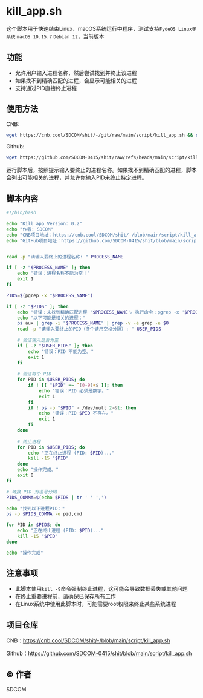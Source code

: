 # kill_app.sh
这个脚本用于快速结束Linux、macOS系统运行中程序，测试支持`FydeOS Linux子系统` `macOS 10.15.7` `Debian 12`，当前版本<Badge type="tip" text="v1.0" />

## 功能

- 允许用户输入进程名称，然后尝试找到并终止该进程
- 如果找不到精确匹配的进程，会显示可能相关的进程
- 支持通过PID直接终止进程

## 使用方法
CNB:
```bash
wget https://cnb.cool/SDCOM/shit/-/git/raw/main/script/kill_app.sh && sudo chmod +x ./kill_app.sh && sudo ./kill_app.sh
```
Github:
```bash
wget https://github.com/SDCOM-0415/shit/raw/refs/heads/main/script/kill_app.sh && sudo chmod +x ./kill_app.sh && sudo ./kill_app.sh
```

运行脚本后，按照提示输入要终止的进程名称。如果找不到精确匹配的进程，脚本会列出可能相关的进程，并允许你输入PID来终止特定进程。

## 脚本内容

```bash
#!/bin/bash

echo "Kill_app Version: 0.2"
echo "作者: SDCOM"
echo "CNB项目地址：https://cnb.cool/SDCOM/shit/-/blob/main/script/kill_app.sh"
echo "GitHub项目地址：https://github.com/SDCOM-0415/shit/blob/main/script/kill_app.sh"


read -p "请输入要终止的进程名称: " PROCESS_NAME

if [ -z "$PROCESS_NAME" ]; then
    echo "错误：进程名称不能为空！"
    exit 1
fi

PIDS=$(pgrep -x "$PROCESS_NAME")

if [ -z "$PIDS" ]; then
    echo "错误：未找到精确匹配进程 '$PROCESS_NAME'。执行命令：pgrep -x '$PROCESS_NAME'"
    echo "以下可能是相关的进程："
    ps aux | grep -i "$PROCESS_NAME" | grep -v -e grep -e $0
    read -p "请输入要终止的PID（多个请用空格分隔）: " USER_PIDS
    
    # 验证输入是否为空
    if [ -z "$USER_PIDS" ]; then
        echo "错误：PID 不能为空。"
        exit 1
    fi
    
    # 验证每个 PID
    for PID in $USER_PIDS; do
        if ! [[ "$PID" =~ ^[0-9]+$ ]]; then
            echo "错误：PID 必须是数字。"
            exit 1
        fi
        if ! ps -p "$PID" > /dev/null 2>&1; then
            echo "错误：PID $PID 不存在。"
            exit 1
        fi
    done
    
    # 终止进程
    for PID in $USER_PIDS; do
        echo "正在终止进程 (PID: $PID)..."
        kill -15 "$PID"
    done
    echo "操作完成。"
    exit 0
fi

# 转换 PID 为逗号分隔
PIDS_COMMA=$(echo $PIDS | tr ' ' ',')

echo "找到以下进程PID："
ps -p $PIDS_COMMA -o pid,cmd

for PID in $PIDS; do
    echo "正在终止进程 (PID: $PID)..."
    kill -15 "$PID"
done

echo "操作完成"

```

## 注意事项

- 此脚本使用`kill -9`命令强制终止进程，这可能会导致数据丢失或其他问题
- 在终止重要进程前，请确保已保存所有工作
- 在Linux系统中使用此脚本时，可能需要root权限来终止某些系统进程

## 项目仓库

CNB：https://cnb.cool/SDCOM/shit/-/blob/main/script/kill_app.sh

Github：https://github.com/SDCOM-0415/shit/blob/main/script/kill_app.sh

## © 作者

SDCOM
